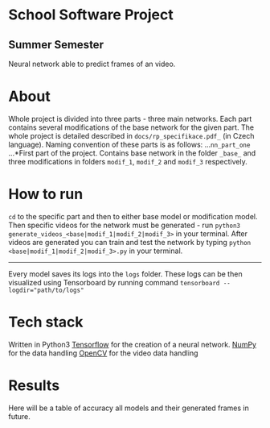 # School Software Project
## Summer Semester

Neural network able to predict frames of an video.

About
==========
Whole project is divided into three parts - three main networks. Each part contains several modifications of the base network for the given part. The whole project is detailed described in `docs/rp_specifikace.pdf_` (in Czech language).
Naming convention of these parts is as follows:
...`nn_part_one`
...*First part of the project. Contains base network in the folder `_base_` and three modifications in folders `modif_1`, `modif_2` and `modif_3` respectively.

How to run
==========
`cd` to the specific part and then to either base model or modification model. Then specific videos for the network must be generated - run `python3 generate_videos_<base|modif_1|modif_2|modif_3>` in your terminal. After videos are generated you can train and test the network by typing `python <base|modif_1|modif_2|modif_3>.py` in your terminal.

---

Every model saves its logs into the `logs` folder. These logs can be then visualized using Tensorboard by running command `tensorboard --logdir="path/to/logs"`

Tech stack
==========
Written in Python3
[Tensorflow](tensorflow.org) for the creation of a neural network.
[NumPy](http://www.numpy.org/) for the data handling
[OpenCV](http://opencv.org/) for the video data handling

Results
=======
Here will be a table of accuracy all models and their generated frames in future.
